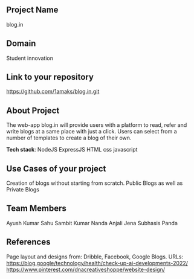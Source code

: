 ## Project Name
blog.in


## Domain
Student innovation


## Link to your repository
https://github.com/1amaks/blog.in.git


## About Project
The web-app blog.in will provide users with a platform to read, refer and write blogs at a same place with just a click. Users can select from a number of templates
to create a blog of their own.


**Tech stack**:
NodeJS
ExpressJS
HTML
css
javascript

## Use Cases of your project
Creation of blogs without starting from scratch.
Public Blogs as well as Private Blogs

## Team Members
Ayush Kumar Sahu
Sambit Kumar Nanda
Anjali Jena
Subhasis Panda
## References
Page layout and designs from: Dribble, Facebook, Google Blogs.
URLs:
https://blog.google/technology/health/check-up-ai-developments-2022/
https://www.pinterest.com/dnacreativeshoppe/website-design/


